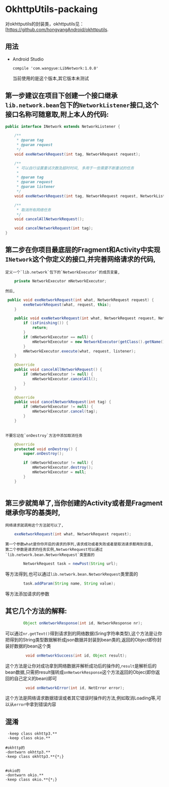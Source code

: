 # OkhttpUtils-packaing
对okhttputils的封装类，okhttputils见：[https://github.com/hongyangAndroid/okhttputils.


## 用法

* Android Studio
	
	```
	compile 'com.wangyue:LibNetwork:1.0.0'
	```
	当前使用的是这个版本,其它版本未测试
	

## 第一步建议在项目下创建一个接口继承`lib.network.bean`包下的`NetworkListener`接口,这个接口名称可随意取,附上本人的代码:

```java
public interface INetwork extends NetworkListener {

    /**
     * @param tag
     * @param request
     */
    void exeNetworkRequest(int tag, NetworkRequest request);

    /**
     * 可以自行设置重试次数及超时时间, 多用于一些需要不断重试的任务
     *
     * @param tag
     * @param request
     * @param listener
     */
    void exeNetworkRequest(int tag, NetworkRequest request, NetworkListener listener);

    /**
     * 取消所有网络任务
     */
    void cancelAllNetworkRequest();

    void cancelNetworkRequest(int tag);
}
```


## 第二步在你项目最底层的Fragment和Activity中实现`INetwork`这个你定义的接口,并完善网络请求的代码,
    定义一个`lib.network`包下的`NetworkExecutor`的成员变量,
```java
	private NetworkExecutor mNetworkExecutor;
```

	然后,
```java
 public void exeNetworkRequest(int what, NetworkRequest request) {
        exeNetworkRequest(what, request, this);
    }

    public void exeNetworkRequest(int what, NetworkRequest request, NetworkListener listener) {
        if (isFinishing()) {
            return;
        }
        if (mNetworkExecutor == null) {
            mNetworkExecutor = new NetworkExecutor(getClass().getName(), this);
        }
        mNetworkExecutor.execute(what, request, listener);
    }

    @Override
    public void cancelAllNetworkRequest() {
        if (mNetworkExecutor != null) {
            mNetworkExecutor.cancelAll();
        }
    }

    @Override
    public void cancelNetworkRequest(int tag) {
        if (mNetworkExecutor != null) {
            mNetworkExecutor.cancel(tag);
        }
    }
	
```
	不要忘记在`onDestroy`方法中添加取消任务
```java
    @Override
    protected void onDestroy() {
        super.onDestroy();

        if (mNetworkExecutor != null) {
            mNetworkExecutor.destroy();
            mNetworkExecutor = null;
        }
    }
	
```

## 第三步就简单了,当你创建的Activity或者是Fragment继承你写的基类时,
	网络请求就调用这个方法就可以了,
```java
	exeNetworkRequest(int what, NetworkRequest request);
```
	第一个参数what是你你开启的请求的序列,请求成功或者失败或者是取消请求都用到该值,
	第二个参数是请求的任务实例,NetworkRequest可以通过`lib.network.bean.NetworkRequest`类里面的
```java
		NetworkRequest task = newPost(String url);
```
等方法得到,也可以通过`lib.network.bean.NetworkRequest`类里面的
```java
		task.addParam(String name, String value);
```
等方法添加请求的参数

## 其它几个方法的解释:
```java
	    Object onNetworkResponse(int id, NetworkResponse nr);
```
可以通过`nr.getText()`得到请求到的网络数据(Sring字符串类型),这个方法是让你把得到的String类型数据解析成json数据并封装到bean类的,返回的Object即你封装好数据的bean这个类
```java
	     void onNetworkSuccess(int id, Object result);
```
这个方法是让你对成功拿到网络数据并解析成功后的操作的,`result`是解析后的bean数据,只需把result强转成`onNetworkResponse`这个方法返回的Objec(即你返回的自己定义的bean)即可
```java
	     void onNetworkError(int id, NetError error);
```
这个方法是网络请求数据错误或者其它错误时操作的方法,例如取消Loading等,可以从`error`中拿到错误内容



## 混淆

```该库的
 -keep class okhttp3.**
 -keep class okio.**

#okhttp的
-dontwarn okhttp3.**
-keep class okhttp3.**{*;}


#okio的
-dontwarn okio.**
-keep class okio.**{*;}


```






